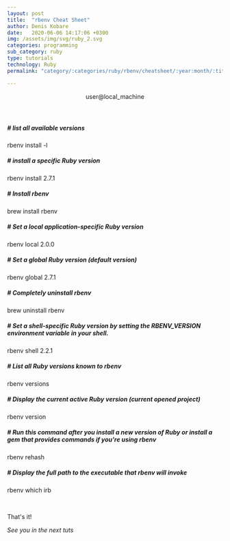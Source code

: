 ```yaml
---
layout: post
title:  "rbenv Cheat Sheet"
author: Denis Kobare
date:   2020-06-06 14:17:06 +0300
img: /assets/img/svg/ruby_2.svg
categories: programming
sub_category: ruby
type: tutorials
technology: Ruby
permalink: "category/:categories/ruby/rbenv/cheatsheet/:year:month/:title"

---
```



<section class="terminal-container terminal-fixed-top">
<header class="terminal">
<span class="button red"></span>
<span class="button yellow"></span>
<span class="button green"></span>
user@local_machine
</header>

<div class="terminal-home">
 <h5 class="hashed"># list all available versions</h5>
 <p class="console">rbenv install -l</p>

 <h5 class="hashed"># install a specific Ruby version</h5>
 <p class="console">rbenv install 2.7.1</p>

 <h5 class="hashed"># Install rbenv</h5>
 <p class="console">brew install rbenv</p>

 <h5 class="hashed"># Set a local application-specific Ruby version</h5>
 <p class="console">rbenv local 2.0.0</p>

 <h5 class="hashed"># Set a global Ruby version (default version)</h5>
 <p class="console">rbenv global 2.7.1</p>

 <h5 class="hashed"># Completely uninstall rbenv</h5>
 <p class="console">brew uninstall rbenv</p>

 <h5 class="hashed"># Set a shell-specific Ruby version by setting the RBENV_VERSION environment variable in your shell.</h5>
 <p class="console">rbenv shell 2.2.1</p>

 <h5 class="hashed"># List all Ruby versions known to rbenv</h5>
 <p class="console">rbenv versions</p>

 <h5 class="hashed"># Display the current active Ruby version (current opened project)</h5>
 <p class="console">rbenv version</p>

 <h5 class="hashed"># Run this command after you install a new version of Ruby or install a gem that provides commands if you're using rbenv</h5>
 <p class="console">rbenv rehash</p>

 <h5 class="hashed"># Display the full path to the executable that rbenv will invoke</h5>
 <p class="console">rbenv which irb</p>
  
</div>
</section><br>


That's it!

*See you in the next tuts*


